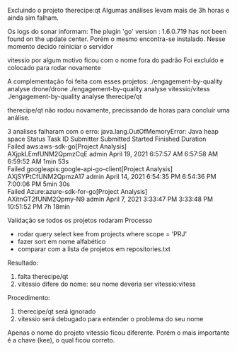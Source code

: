 Excluindo o projeto therecipe:qt
Algumas análises levam mais de 3h horas e ainda sim falham.

Os logs do sonar informam:
The plugin 'go' version : 1.6.0.719 has not been found on the update center.
Porém o mesmo encontra-se instalado.
Nesse momento decido reiniciar o servidor

vitessio por algum motivo ficou com o nome fora do padrão
Foi excluído e colocado para rodar novamente

A complementação foi feita com esses projetos:
./engagement-by-quality analyse drone/drone
./engagement-by-quality analyse vitessio/vitess
./engagement-by-quality analyse therecipe/qt



therecipe/qt não rodou novamente, precissando de horas para concluir uma análise.


3 analises falharam com o erro: java.lang.OutOfMemoryError: Java heap space
Status	Task	ID	Submitter	 	Submitted	Started	Finished	Duration	 
Failed	aws:aws-sdk-go[Project Analysis]	
AXjpkLEmfUNM2QpmzCqE
admin	April 19, 2021	6:57:57 AM	6:57:58 AM	6:59:52 AM	1min 53s	
Failed	googleapis:google-api-go-client[Project Analysis]	
AXjSYPtCfUNM2QpmzA17
admin	April 14, 2021	6:54:35 PM	6:54:36 PM	7:00:06 PM	5min 30s	
Failed	Azure:azure-sdk-for-go[Project Analysis]	
AXitnGT2fUNM2Qpmy-N9
admin	April 7, 2021	3:33:47 PM	3:33:48 PM	10:51:52 PM	7h 18min	


Validação se todos os projetos rodaram
Processo
- rodar query select kee from projects where scope = 'PRJ'
- fazer sort em nome alfabético
- comparar com a lista de projetos em repositories.txt

Resultado:
1. falta therecipe/qt
2. vitessio difere do nome: seu nome deveria ser vitessio:vitess

Procedimento:
1. therecipe/qt será ignorado
2. vitessio será debugado para entender o problema do seu nome

Apenas o nome do projeto vitessio ficou diferente. Porém o mais importante é a chave (kee), o qual ficou correto.

